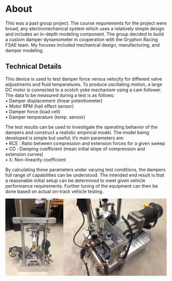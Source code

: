 # About
This was a past group project. The course requirements for the project were broad; any electromechanical system which uses a relatively simple design and includes an in-depth modeling component. The group decided to build a custom damper dynamometer in cooperation with the Gryphon Racing FSAE team. My focuses included mechanical design, manufacturing, and damper modeling.

## Technical Details
This device is used to test damper force versus velocity for different valve adjustments and fluid temperatures. To produce oscillating motion, a large DC motor is connected to a scotch yoke mechanism using a cam follower. The data to be measured during a test is as follows:  
• Damper displacement (linear potentiometer)  
• Motor RPM (hall effect sensor)  
• Damper force (load cell)  
• Damper temperature (temp. sensor)  

The test results can be used to investigate the operating behavior of the dampers and construct a realistic empirical model. The model being developed is simple but useful; it’s main parameters are:  
• RCE : Ratio between compression and extension forces for a given sweep  
• CD : Damping coefficient (mean initial slope of compression and extension curves)  
• λ: Non-linearity coefficient  

By calculating these parameters under varying test conditions, the dampers full range of capabilities can be understood. The intended end result is that a reasonable initial setup can be determined to meet given vehicle performance requirements. Further tuning of the equipment can then be done based on actual on-track vehicle testing.

![Test](Images%20%26%20Videos/571_574.png)
